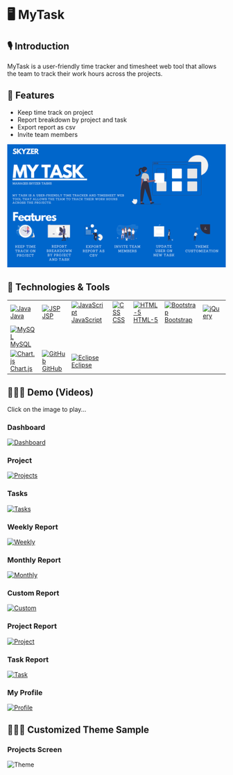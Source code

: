 # 🖥 MyTask

## 🎙 Introduction
MyTask is a user-friendly time tracker and timesheet web tool that allows the team to track their work hours across the projects. 

## 📑 Features 
- Keep time track on project
- Report breakdown by project and task 
- Export report as csv
- Invite team members 

![Introduction](https://github.com/jaysolanki46/MyTask/blob/master/demo/Intro.png)

## 🚀 Technologies & Tools
<table>
    <tbody>
        <tr>
              <td><a href="#"><img alt="Java" title="Java" height="40px" width="50px"
                        src="https://user-images.githubusercontent.com/25057099/117538162-05c05200-b059-11eb-9b36-a04c54e6d60f.png" /> Java
              </a>
            </td>
           <td><a href="#"><img alt="JSP" title="JSP" height="40px" width="50px"
                        src="https://user-images.githubusercontent.com/25057099/117538245-65b6f880-b059-11eb-8222-d5ecaa34017c.png" /> JSP
              </a>
            </td>
            <td><a href="#"><img alt="JavaScript" title="JavaScript" height="40px" width="50px"
                        src="https://user-images.githubusercontent.com/25057099/117538186-1e306c80-b059-11eb-942d-dd149d8ee659.png" /> JavaScript
              </a>
            </td>
            <td><a href="#"><img alt="CSS" title="CSS" height="40px" width="50px"
                        src="https://user-images.githubusercontent.com/25057099/117537940-07d5e100-b058-11eb-8bd0-9be8446f7704.png" /> CSS
              </a>
            </td>
            <td><a href="#"><img alt="HTML-5" title="HTML-5" height="40px" width="50px"
                        src="https://user-images.githubusercontent.com/25057099/117538147-f17c5500-b058-11eb-860a-e608a9cf3bac.png" /> HTML-5
              </a>
            </td>
            <td><a href="#"><img alt="Bootstrap" title="Bootstrap" height="40px" width="50px"
                        src="https://user-images.githubusercontent.com/25057099/117537874-bf1e2800-b057-11eb-9e30-7a8cf54bd458.png" /> Bootstrap
              </a>
            </td>
            <td><a href="#"><img alt="jQuery" title="jQuery" height="40px" width="120px"
                          src="https://user-images.githubusercontent.com/25057099/117538225-4e780b00-b059-11eb-9afb-674c036841b5.png" />
              </a>
            </td>
      </tr>
      <tr>
            <td><a href="#"><img alt="MySQL" title="MySQL" height="40px" width="50px"
                          src="https://user-images.githubusercontent.com/25057099/117538276-926b1000-b059-11eb-99ea-3ba2f94506c6.png" /> MySQL
              </a>
            </td>
      </tr>
      <tr>
          <td><a href="#"><img alt="Chart.js" title="Chart.js" height="40px" width="50px"
                          src="https://user-images.githubusercontent.com/25057099/117569480-fb19c180-b119-11eb-8697-89ecf08e2ca9.png" /> Chart.js
                  </a>
           </td>
            <td><a href="#"><img alt="GitHub" title="GitHub" height="40px" width="50px"
                          src="https://user-images.githubusercontent.com/25057099/117538085-9d717080-b058-11eb-9b90-0ec2e4090520.png" /> GitHub
              </a>
            </td>
          <td><a href="#"><img alt="Eclipse" title="Eclipse" height="40px" width="50px"
                        src="https://user-images.githubusercontent.com/25057099/117537991-3e136080-b058-11eb-9c21-2c7c62442790.png" /> Eclipse
          </a>
        </td>
      </tr>
  </tbody>
</table>

##  👨🏽‍🏫  Demo (Videos)

Click on the image to play...

### Dashboard

[![Dashboard](https://user-images.githubusercontent.com/25057099/136632227-e48ded27-382d-41bd-8cd4-f8004dccb82e.png)](https://www.youtube.com/watch?v=I2Q3YjQnQw4&ab_channel=SkyzerTechnologies)


### Project

[![Projects](https://user-images.githubusercontent.com/25057099/136632257-755a9882-c125-4056-ae19-0bb19395db16.png)](https://www.youtube.com/watch?v=h3fX-DOfDEw&ab_channel=SkyzerTechnologies)


### Tasks

[![Tasks](https://user-images.githubusercontent.com/25057099/136632281-000149d5-fec3-46b4-a7d1-a83a21083b6e.png)](https://www.youtube.com/watch?v=KVwU4te2xQI&ab_channel=SkyzerTechnologies)


### Weekly Report

[![Weekly](https://user-images.githubusercontent.com/25057099/136632293-b8e9a756-f683-42e2-961a-2a30a32f5afe.png)](https://www.youtube.com/watch?v=hqZoFbPb24I&ab_channel=SkyzerTechnologies)


### Monthly Report

[![Monthly](https://user-images.githubusercontent.com/25057099/136632298-8324c3da-dabf-457f-a618-f4a6dd1ace24.png)](https://www.youtube.com/watch?v=C8HOmHPc3cA&ab_channel=SkyzerTechnologies)


### Custom Report

[![Custom](https://user-images.githubusercontent.com/25057099/136632305-aefa6c6f-1c11-485c-a372-d65beeaeed47.png)](https://www.youtube.com/watch?v=HNQlTxLXkvk&ab_channel=SkyzerTechnologies)


### Project Report

[![Project](https://user-images.githubusercontent.com/25057099/136632313-a2e9fc5f-f403-4612-9dcf-a11d11e9890b.png)](https://www.youtube.com/watch?v=T-ArvD21Xwk&ab_channel=SkyzerTechnologies)


### Task Report

[![Task](https://user-images.githubusercontent.com/25057099/136632323-ef3a4eb1-cf4c-42d9-b371-1ff561cb37c9.png)](https://www.youtube.com/watch?v=ddu5xkZpr6A&ab_channel=SkyzerTechnologies)


### My Profile

[![Profile](https://user-images.githubusercontent.com/25057099/136632337-46bec6b7-aea6-4255-81ce-eb1355399cd0.png)](https://www.youtube.com/watch?v=q8R5xk-vwFU&ab_channel=SkyzerTechnologies)



##  👨🏽‍🏫  Customized Theme Sample

### Projects Screen

![Theme](https://user-images.githubusercontent.com/25057099/136632368-b27e4149-7cfc-480f-b8db-cd1742a99a15.png)



